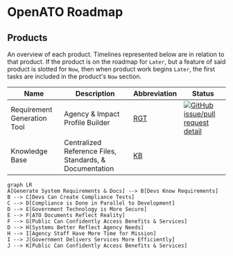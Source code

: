 # OpenATO Roadmap

## Products

An overview of each product. Timelines represented below are in relation to that product. If the product is on the roadmap for `Later`, but a feature of said product is slotted for `Now`, then when product work begins `Later`, the first tasks are included in the product's `Now` section.

| Name                        | Description                                             | Abbreviation        | Status                                                                                                                                                                                          |
| --------------------------- | ------------------------------------------------------- | ------------------- | ----------------------------------------------------------------------------------------------------------------------------------------------------------------------------------------------- |
| Requirement Generation Tool | Agency & Impact Profile Builder                         | [RGT](products/RGT) | [![GitHub issue/pull request detail](https://img.shields.io/github/issues/detail/last-update/OpenATO/Roadmap/2)](https://github.com/orgs/OpenATO/projects/4/views/4?pane=issue&itemId=20503727) |
| Knowledge Base              | Centralized Reference Files, Standards, & Documentation | [KB](products/KB)   |                                                                                                                                                                                                 |

```mermaid
graph LR
A[Generate System Requirements & Docs] --> B[Devs Know Requirements]
B --> C[Devs Can Create Compliance Tests]
C --> D[Compliance is Done in Parallel to Development]
D --> E[Government Technology is More Secure]
E --> F[ATO Documents Reflect Reality]
F --> G[Public Can Confidently Access Benefits & Services]
D --> H[Systems Better Reflect Agency Needs]
H --> I[Agency Staff Have More Time for Mission]
I --> J[Government Delivers Services More Efficiently]
J --> K[Public Can Confidently Access Benefits & Services]
```
